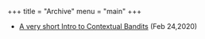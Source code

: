 +++
title = "Archive"
menu = "main"
+++

* [A very short Intro to Contextual Bandits](/posts/contextual-bandits)
 (Feb 24,2020)
